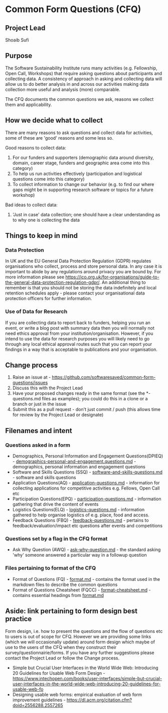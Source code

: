 # Common Form Questions (CFQ)

## Project Lead
Shoaib Sufi

## Purpose 
The Software Sustainability Institute runs many activities (e.g. Fellowship, Open Call, Workshops) that require asking questions about participants and collecting data. A consistency of approach in asking and collecting data will allow us to do better analysis in and across our activities making data collection more useful and analysis (more) comparable.

The CFQ documents the common questions we ask, reasons we collect them and applicability.

## How we decide what to collect

There are many reasons to ask questions and collect data for activities, some of these are 'good' reasons and some less so.

Good reasons to collect data:
1. For our funders and supporters (demographic data around diversity, domain, career stage, funders and geographic area come into this category)
2. To help us run activities effectively (participation and logistical questions come into this category)  
3. To collect information to change our behavior (e.g. to find our where gaps might be in supporting research software or topics for a future workshop)

Bad ideas to collect data:
1. 'Just in case' data collection; one should have a clear understanding as to why one is collecting the data

## Things to keep in mind

### Data Protection

In UK and the EU General Data Protection Regulation (GDPR) regulates organisations who collect, process and store personal data. In any case it is important to abide by any regulations around privacy you are bound by. For more information please see https://ico.org.uk/for-organisations/guide-to-the-general-data-protection-regulation-gdpr/. An additional thing to remember is that you should not be storing the data indefinitely and local retention schedules apply - please contact your organisational data protection officers for further information.

### Use of Data for Research

If you are collecting data to report back to funders, helping you run an event, or write a blog post with summary data then you will normally not need ethics approval from your institution/organisation. However, if you intend to use the data for research purposes you will likely need to go through any local ethical approval routes such that you can report your findings in a way that is acceptable to publications and your organisation.
 

## Change process

1. Raise an issue at - https://github.com/softwaresaved/common-form-questions/issues
2. Discuss this with the Project Lead
3. Have your proposed changes ready in the same format (see the \*-questions.md files as examples); you could do this in a clone or a branch or just in the issue
4. Submit this as a pull request - don't just commit / push (this allows time for review by the Project Lead or designate)

## Filenames and intent

### Questions asked in a form
* Demographics, Personal Information and Engagement Questions(DPIEQ) - [demographics-personal-and-engagement.questions.md](demographics-personal-and-engagement.questions.md) - demographics, personal information and engagement questions
* Software and Skills Questions (SSQ) - [software-and-skills-questions.md](software-and-skills-questions.md) - software and skills questions
* Application Questions(AQ) - [application-questions.md](application-questions.md) - information for collecting applications for competitive activities e.g. Fellows, Open Call etc
* Participation Questions(EPQ) - [participation-questions.md](participation-questions.md) -  information gathering that drive the content of events
* Logistics Questions(ELQ) - [logistics-questions.md](logistics-questions.md) - information gathered to help organise logistics of e.g. place, food and access.
* Feedback Questions (FBQ) - [feedback-questions.md](feedback-questions.md) - pertains to feedback/evaluation/impact etc questions after events and competitions

### Questions set by a flag in the CFQ format
* Ask Why Question (AWQ) - [ask-why-question.md](ask-why-question.md) - the standard asking 'why' someone answered a particular way in a followup question  

### Files pertaining to format of the CFQ
* Format of Questions (FQ) - [format.md](format.md) - contains the format used in the markdown files to describe the common questions
* Format of Questions Cheatsheet (FQCC) - [format-cheatsheet.md](format-cheatsheet.md) - contains essential headings from [format.md](format.md) 

## Aside: link pertaining to form design best practice
Form design, i.e. how to present the questions and the flow of questions etc to users is out of scope for CFQ. However we are providing some links (which we will occasionally update) around form design which maybe of use to the users of the CFQ when they construct their survey/questionnairie/forms. If you have any further suggestions please contact the Project Lead or follow the Change process.

* Simple but Crucial User Interfaces in the World Wide Web: Introducing 20 Guidelines for Usable Web Form Design - https://www.intechopen.com/books/user-interfaces/simple-but-crucial-user-interfaces-in-the-world-wide-web-introducing-20-guidelines-for-usable-web-fo
* Designing usable web forms: empirical evaluation of web form improvement guidelines - https://dl.acm.org/citation.cfm?doid=2556288.2557265
